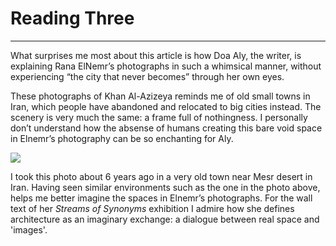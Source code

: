 # Reading Three
***
What surprises me most about this article is how Doa Aly, the writer, is explaining Rana ElNemr’s photographs in such a whimsical manner, without experiencing “the city that never becomes” through her own eyes. 

These photographs of Khan Al-Azizeya reminds me of old small towns in Iran, which people have abandoned and relocated to big cities instead. The scenery is very much the same: a frame full of nothingness. I personally don’t understand how the absense of humans creating this bare void space in Elnemr’s photography can be so enchanting for Aly.

![](http://i.imgur.com/W8ujwYG.jpg)

I took this photo about 6 years ago in a very old town near Mesr desert in Iran. Having seen similar environments such as the one in the photo above, helps me better imagine the spaces in Elnemr’s photographs. For the wall text of her _Streams of Synonyms_ exhibition I admire how she defines architecture as an imaginary exchange: a dialogue between real space and 'images'. 
